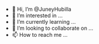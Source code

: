 - 👋 Hi, I’m @JuneyHubilla
- 👀 I’m interested in ...
- 🌱 I’m currently learning ...
- 💞️ I’m looking to collaborate on ...
- 📫 How to reach me ...

<!---
JuneyHubilla/JuneyHubilla is a ✨ special ✨ repository because its `README.md` (this file) appears on your GitHub profile.
You can click the Preview link to take a look at your changes.
--->
